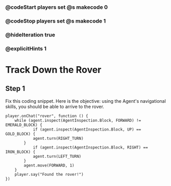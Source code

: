 ### @codeStart players set @s makecode 0
### @codeStop players set @s makecode 1

### @hideIteration true 
### @explicitHints 1


# Track Down the Rover 

## Step 1
Fix this coding snippet. Here is the objective: using the Agent's navigational skills, you should be able to arrive to the rover. 



```template
player.onChat("rover", function () {
    while (agent.inspect(AgentInspection.Block, FORWARD) != EMERALD_BLOCK) {
            if (agent.inspect(AgentInspection.Block, UP) == GOLD_BLOCK) {
            agent.turn(RIGHT_TURN)
        }
            if (agent.inspect(AgentInspection.Block, RIGHT) == IRON_BLOCK) {
            agent.turn(LEFT_TURN)
        }
        agent.move(FORWARD, 1)
    }
    player.say("Found the rover!")
})
```

